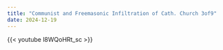 ```yaml
---
title: "Communist and Freemasonic Infiltration of Cath. Church 3of9"
date: 2024-12-19
---
```


{{< youtube l8WQoHRt_sc >}}
